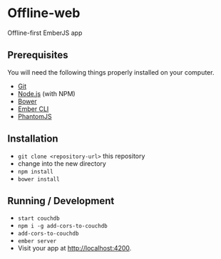 # Offline-web

Offline-first EmberJS app

## Prerequisites

You will need the following things properly installed on your computer.

* [Git](http://git-scm.com/)
* [Node.js](http://nodejs.org/) (with NPM)
* [Bower](http://bower.io/)
* [Ember CLI](http://www.ember-cli.com/)
* [PhantomJS](http://phantomjs.org/)

## Installation

* `git clone <repository-url>` this repository
* change into the new directory
* `npm install`
* `bower install`

## Running / Development

* `start couchdb`
* `npm i -g add-cors-to-couchdb`
* `add-cors-to-couchdb`
* `ember server`
* Visit your app at [http://localhost:4200](http://localhost:4200).

